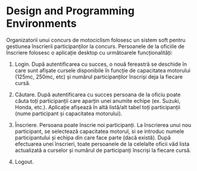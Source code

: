 # Design and Programming Environments

Organizatorii unui concurs de motociclism folosesc un sistem soft pentru gestiunea înscrierii participanților la concurs. Persoanele de la oficiile de înscriere folosesc o aplicație desktop cu următoarele funcționalități:

1. Login. După autentificarea cu succes, o nouă fereastră se deschide în care sunt afișate cursele disponibile în funcție de capacitatea motorului (125mc, 250mc, etc) și numărul participanților înscriși deja la fiecare cursă.

2. Căutare. După autentificarea cu succes persoana de la oficiu poate căuta toți participanții care aparțin unei anumite echipe (ex. Suzuki, Honda, etc.). Aplicație afișează în altă listă/alt tabel toți participanții (nume participant și capacitatea motorului).

3. Înscriere. Persoana poate înscrie noi participanți. La înscrierea unui nou participant, se selectează capacitatea motorul, si se introduc numele participantului și echipa din care face parte (dacă există). După efectuarea unei înscrieri, toate persoanele de la celelalte oficii văd lista actualizată a curselor și numărul de participanți înscriși la fiecare cursă.

4. Logout.
